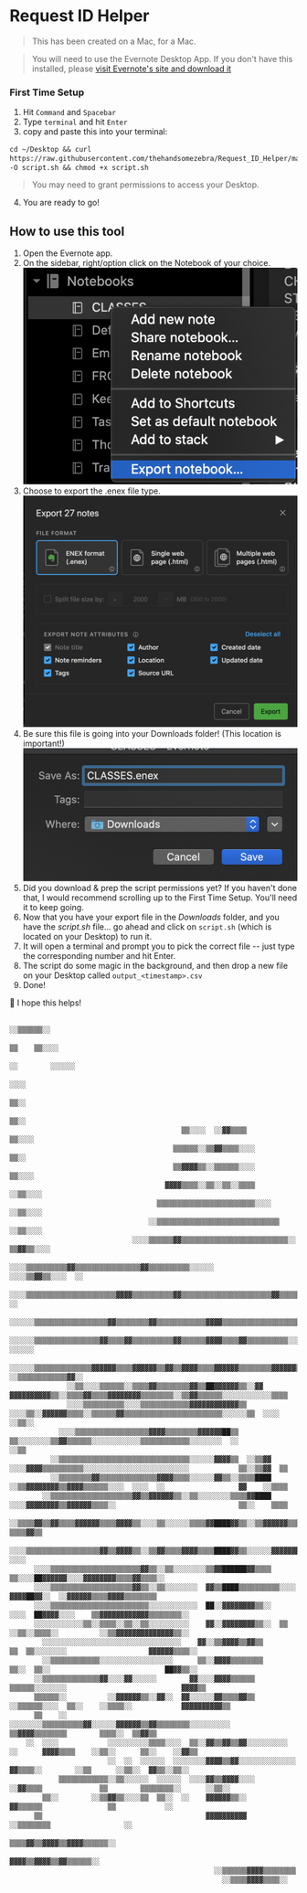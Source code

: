 # Request ID Helper

> This has been created on a Mac, for a Mac.

> You will need to use the Evernote Desktop App.  If you don't have this installed, please [visit Evernote's site and download it](https://evernote.com/download)

### First Time Setup

1. Hit `Command` and `Spacebar`
2. Type `terminal` and hit `Enter`
3. copy and paste this into your terminal:
```
cd ~/Desktop && curl https://raw.githubusercontent.com/thehandsomezebra/Request_ID_Helper/main/script.sh -O script.sh && chmod +x script.sh
```
> You may need to grant permissions to access your Desktop.

4. You are ready to go!

## How to use this tool

1. Open the Evernote app.
2. On the sidebar, right/option click on the Notebook of your choice.
![Screenshot showing step 2](images/1.png)
3. Choose to export the .enex file type.
![Screenshot showing step 3](images/2.png)
4. Be sure this file is going into your Downloads folder! (This location is important!)
![Screenshot showing step 4](images/3.png)
5. Did you download & prep the script permissions yet?  If you haven't done that, I would recommend scrolling up to the First Time Setup.  You'll need it to keep going.
6. Now that you have your export file in the *Downloads* folder, and you have the _script.sh_ file... go ahead and click on `script.sh` (which is located on your Desktop) to run it.
7. It will open a terminal and prompt you to pick the correct file -- just type the corresponding number and hit Enter.
8. The script do some magic in the background, and then drop a new file on your Desktop called `output_<timestamp>.csv`
9. Done!


🐙 I hope this helps!



```
                                                                                                        ░░▒▒▒▒▒▒░░                    
                                                                                                        ▒▒    ▒▒░░░░                  
                                                                                                      ░░        ░░░░░░                
                                                                                                                  ░░░░                
                                                                                                                    ▒▒░░              
                                                                                                                    ▒▒░░              
                                          ▒▒░░░░  ░░▓▓▒▒▒▒                                                          ▒▒░░░░            
                                        ▒▒▒▒▒▒░░▒▒▓▓▒▒▒▒░░░░                                                        ▒▒░░              
                                        ▒▒▓▓▓▓▒▒░░▒▒▒▒▒▒░░░░                                                      ▒▒░░░░              
                                      ▓▓▓▓▒▒▒▒░░▒▒░░▒▒░░▒▒▒▒                                                    ░░▒▒░░░░              
                                    ▒▒▒▒▒▒▒▒▒▒▒▒▒▒▒▒▒▒▒▒▒▒▒▒░░░░                                              ░░▒▒░░░░                
                                  ░░▒▒▒▒▒▒▒▒▒▒▒▒▒▒▒▒▒▒▒▒▒▒▒▒▒▒▒▒▒▒                                          ░░▒▒░░░░                  
                              ░░░░▒▒▒▒▒▒▓▓▒▒▒▒▒▒▒▒▒▒▒▒▒▒▒▒▒▒▒▒▒▒▒▒▒▒░░                                  ▒▒▓▓▒▒░░░░                    
                          ░░░░▒▒▒▒▒▒▒▒▒▒▓▓▒▒▒▒▒▒▒▒▒▒▒▒▒▒▒▒▓▓▒▒▒▒▒▒▒▒▒▒░░░░░░                    ░░░░▒▒▓▓▒▒░░░░  ░░                    
                        ░░░░▒▒▒▒▒▒▒▒▒▒▒▒▒▒▒▒▒▒▒▒▒▒▓▓▓▓▒▒▒▒▒▒▒▒▒▒▓▓▒▒▒▒▒▒▒▒▒▒▒▒▒▒▒▒▒▒▒▒▒▒▓▓▒▒▒▒▒▒▒▒▒▒▒▒▒▒░░░░  ░░                      
                      ░░░░░░▒▒▒▒▒▒▒▒▒▒▒▒▒▒▒▒▒▒▓▓▒▒▒▒▒▒▒▒▓▓▒▒▒▒▒▒▒▒▒▒▒▒▓▓▓▓▒▒▒▒▒▒▒▒▒▒▒▒▒▒▒▒▒▒▒▒▒▒░░░░░░░░░░░░░░                        
                    ░░░░░░▒▒▒▒▒▒▒▒▒▒▒▒▒▒▒▒▓▓▒▒▒▒▓▓▒▒▒▒▒▒▒▒▒▒▓▓▒▒▒▒▒▒▓▓▓▓▒▒▒▒▓▓▒▒▒▒▒▒▒▒▒▒░░░░░░░░░░░░  ░░░░░░                          
                ░░░░░░▒▒▒▒▒▒▒▒▒▒▒▒▒▒▓▓▓▓▓▓▒▒▒▒▓▓▓▓▓▓▒▒▓▓▒▒▓▓▓▓▒▒▒▒▓▓▓▓▓▓▒▒▒▒▒▒▒▒▓▓▓▓▓▓▒▒▓▓░░░░░░▒▒░░░░          ░░▒▒▒▒▒▒▒▒▒▒▒▒▓▓░░    
              ░░▒▒░░░░▒▒▒▒▒▒░░▒▒▒▒▓▓▒▒▒▒▒▒▒▒▓▓▒▒██▓▓▓▓▓▓▒▒░░▓▓  ▓▓▓▓▓▓▓▓▓▓▒▒░░▒▒▒▒▓▓▒▒▒▒▓▓▓▓▓▓▓▓▒▒▒▒▒▒▒▒░░▒▒▓▓▒▒▒▒▒▒░░░░░░░░░░░░▒▒▒▒  
              ░░░░▒▒▒▒▒▒▒▒▒▒░░░░▒▒▒▒▒▒▒▒▒▒▒▒▓▓▓▓▓▓▓▓▓▓▓▓▒▒  ░░░░▒▒░░▓▓▓▓▓▓▒▒▒▒░░▒▒▒▒▒▒▓▓▒▒▒▒▒▒▒▒▒▒▒▒▒▒▒▒▒▒▒▒▒▒▒▒░░░░░░▒▒  ░░░░  ░░▒▒░░
            ░░░░▒▒▒▒▒▒▒▒▒▒▒▒▒▒▒▒▒▒▓▓▓▓▒▒▒▒▒▒▒▒▓▓▓▓▓▓██▒▒  ▒▒░░░░░░░░▒▒▓▓▒▒▒▒▒▒░░░░░░░░░░░░▒▒▒▒▒▒▒▒▒▒▒▒░░░░░░░░  ░░                ░░▒▒
          ░░▒▒▒▒▒▒▒▒▒▒▒▒▒▒▒▒▒▒▒▒▒▒▒▒▒▒▒▒▒▒▒▒░░░░░░▓▓▓▓▒▒  ░░▒▒▓▓  ░░░░▓▓▓▓▒▒▒▒▒▒▒▒▒▒░░░░░░░░░░░░░░░░░░░░░░░░░░            ▒▒░░▒▒▓▓  ▒▒
          ░░▒▒▒▒▒▒▒▒▓▓▒▒▒▒▒▒▒▒▒▒▒▒▒▒▓▓▓▓▒▒▒▒░░░░░░▓▓▒▒░░▒▒▒▒████  ░░▒▒▓▓▓▓▓▓▓▓▒▒▓▓▓▓▒▒▒▒▒▒░░░░  ░░░░  ░░                  ▓▓    ░░▒▒▒▒
        ░░▒▒▒▒▒▒▒▒▒▒▒▒▒▒▒▒▒▒▒▒▓▓▒▒▓▓▓▓▓▓▒▒░░▒▒░░░░░░░░▒▒▒▒▓▓████  ░░░░▓▓▓▓▓▓▓▓▒▒▓▓▓▓▓▓▒▒▒▒░░                              ▒▒░░    ▒▒▒▒
        ░░▒▒▒▒▓▓▒▒▓▓▒▒▒▒▓▓▓▓▓▓▒▒▒▒▓▓▓▓▒▒░░░░▒▒░░░░░░▒▒▒▒▓▓████▓▓▒▒░░▒▒▓▓▓▓▓▓▒▒▒▒▒▒▓▓▒▒▒▒▓▓▒▒░░                              ▒▒▒▒▓▓▒▒  
      ░░░░▒▒▒▒▒▒▒▒▒▒▒▒▒▒▒▒▒▒▓▓▒▒▓▓▓▓▒▒░░▒▒▓▓▒▒▒▒▓▓▓▓▒▒▒▒████▓▓▒▒░░░░░░▓▓▓▓▓▓▓▓▓▓░░▓▓▓▓▓▓▒▒▒▒▒▒▒▒░░                          ░░░░      
      ░░░░▒▒▒▒▒▒▒▒▒▒▒▒▒▒▒▒▒▒▒▒▒▒▓▓▒▒░░▒▒░░░░░░░░▒▒▓▓██████▓▓▒▒▒▒  ▒▒░░░░██▓▓▓▓▓▓░░░░▓▓▓▓▓▓▓▓▒▒▒▒▓▓▒▒▒▒░░                              
      ░░░░▒▒▒▒▒▒▒▒▒▒▒▒▒▒▒▒▒▒▒▒▓▓▒▒░░▒▒░░░░░░░░  ▓▓▒▒████▒▒▒▒▒▒▒▒▒▒░░░░  ▓▓▓▓██▓▓░░  ░░▓▓▓▓▓▓▒▒▒▒▓▓▓▓▒▒▒▒▒▒▒▒                          
      ░░░░▒▒▒▒▒▒▒▒▒▒▒▒▒▒▒▒▒▒▒▒▒▒▒▒░░░░░░░░░░░░  ██░░▓▓▓▓▓▓▓▓▒▒░░    ░░░░  ██▓▓▓▓░░░░    ▒▒▓▓▓▓▓▓▓▓▓▓▓▓▒▒▒▒▒▒▒▒░░                      
      ░░░░░░░░░░░░▒▒░░▒▒▒▒░░▒▒░░▒▒░░░░░░░░░░    ▓▓░░▓▓▓▓▓▓▓▓▒▒░░  ▒▒  ░░▒▒░░▒▒▒▒░░          ░░▒▒▓▓▓▓▓▓▓▓▓▓▓▓▓▓▒▒░░                    
        ░░░░░░░░░░░░░░░░░░░░░░░░░░░░░░░░░░    ▓▓░░▒▒▓▓▓▓▒▒▓▓▒▒        ▒▒  ▒▒░░░░░░░░                    ▓▓▓▓▓▓▒▒▒▒░░                  
        ░░▒▒▒▒▒▒▒▒▒▒▒▒░░░░░░░░░░░░░░░░░░      ▒▒░░▓▓▓▓▒▒▒▒▒▒▒▒        ▒▒░░  ▒▒░░                            ██▓▓▒▒░░                  
      ░░▒▒▒▒▒▒▒▒▒▒▒▒▒▒▓▓░░░░▓▓░░░░░░        ▓▓░░░░▓▓▓▓▒▒▒▒▒▒        ▒▒▒▒▒▒░░░░░░░░                            ▓▓▓▓▒▒                  
      ▒▒▒▒▒▒░░          ░░▓▓▓▓▓▓▒▒░░▓▓░░  ▓▓░░░░░░▓▓▒▒▒▒▓▓▒▒  ░░▒▒▒▒▒▒░░░░  ▒▒░░    ░░▒▒▒▒░░            ▓▓▓▓▓▓▓▓▓▓▒▒                  
      ▒▒    ░░        ░░░░░░░░▒▒▒▒▒▒▒▒▒▒▓▓░░░░░░▓▓▓▓▓▓▒▒▓▓▒▒▒▒▒▒▒▒░░░░░░░░░░    ▒▒▓▓▓▓▒▒▒▒▒▒▒▒        ▒▒▒▒░░  ▒▒▓▓▒▒                  
    ░░  ░░░░            ░░░░░░░░░░▒▒▒▒░░░░  ▒▒░░▓▓▒▒▓▓▒▒▓▓░░░░░░░░░░  ░░      ▓▓▓▓▒▒▒▒    ░░▒▒░░      ▒▒░░    ░░▓▓▒▒                  
                        ░░  ░░  ░░░░░░  ░░░░░░░░▓▓▓▓▒▒▓▓░░░░░░░░░░░░░░      ▓▓▒▒▒▒░░        ░░▒▒      ░░▒▒░░  ▓▓▒▒░░▒▒░░              
            ▒▒▒▒▒▒▒▒▒▒▒▒░░▒▒░░░░░░  ░░░░░░  ░░░░▓▓▒▒▓▓▓▓░░░░            ░░▓▓▒▒▒▒              ▒▒        ▒▒▒▒▒▒▒▒░░      ░░▒▒░░        
        ▒▒░░        ░░▒▒▓▓▒▒░░░░▒▒  ▒▒░░  ░░    ▓▓▓▓▓▓▒▒░░            ▓▓▒▒▒▒▒▒                ▒▒            ░░                        
      ▒▒                                        ▓▓▓▓▓▓▓▓▓▓        ░░▒▒▒▒▒▒▒▒                  ░░                                      
                                                ▒▒▒▒▓▓▒▒▓▓▓▓▒▒▓▓▓▓▒▒▒▒▒▒░░                                                            
                                                  ▓▓▓▓▒▒▓▓▓▓▒▒▓▓▒▒▒▒▒▒░░                                                              
                                                  ░░▒▒▒▒▒▒▓▓▓▓▒▒▒▒▒▒▒▒                                                                
                                                    ░░▒▒▒▒▓▓▓▓▒▒▒▒░░                                                                  
```